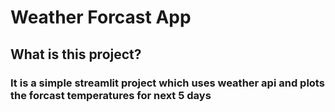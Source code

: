 # Weather Forcast App
## What is this project?
### It is a simple streamlit project which uses weather api and plots the forcast temperatures for next 5 days

